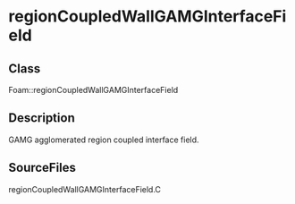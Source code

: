 # regionCoupledWallGAMGInterfaceField 
## Class
Foam::regionCoupledWallGAMGInterfaceField

## Description
GAMG agglomerated region coupled interface field.

## SourceFiles
regionCoupledWallGAMGInterfaceField.C

